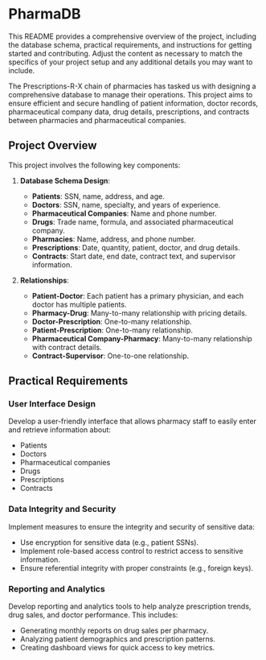 # PharmaDB

This README provides a comprehensive overview of the project, including the database schema, practical requirements, and instructions for getting started and contributing. Adjust the content as necessary to match the specifics of your project setup and any additional details you may want to include.

The Prescriptions-R-X chain of pharmacies has tasked us with designing a comprehensive database to manage their operations. This project aims to ensure efficient and secure handling of patient information, doctor records, pharmaceutical company data, drug details, prescriptions, and contracts between pharmacies and pharmaceutical companies.

## Project Overview

This project involves the following key components:

1. **Database Schema Design**:
    - **Patients**: SSN, name, address, and age.
    - **Doctors**: SSN, name, specialty, and years of experience.
    - **Pharmaceutical Companies**: Name and phone number.
    - **Drugs**: Trade name, formula, and associated pharmaceutical company.
    - **Pharmacies**: Name, address, and phone number.
    - **Prescriptions**: Date, quantity, patient, doctor, and drug details.
    - **Contracts**: Start date, end date, contract text, and supervisor information.

2. **Relationships**:
    - **Patient-Doctor**: Each patient has a primary physician, and each doctor has multiple patients.
    - **Pharmacy-Drug**: Many-to-many relationship with pricing details.
    - **Doctor-Prescription**: One-to-many relationship.
    - **Patient-Prescription**: One-to-many relationship.
    - **Pharmaceutical Company-Pharmacy**: Many-to-many relationship with contract details.
    - **Contract-Supervisor**: One-to-one relationship.

## Practical Requirements

### User Interface Design

Develop a user-friendly interface that allows pharmacy staff to easily enter and retrieve information about:
- Patients
- Doctors
- Pharmaceutical companies
- Drugs
- Prescriptions
- Contracts

### Data Integrity and Security

Implement measures to ensure the integrity and security of sensitive data:
- Use encryption for sensitive data (e.g., patient SSNs).
- Implement role-based access control to restrict access to sensitive information.
- Ensure referential integrity with proper constraints (e.g., foreign keys).

### Reporting and Analytics

Develop reporting and analytics tools to help analyze prescription trends, drug sales, and doctor performance. This includes:
- Generating monthly reports on drug sales per pharmacy.
- Analyzing patient demographics and prescription patterns.
- Creating dashboard views for quick access to key metrics.

